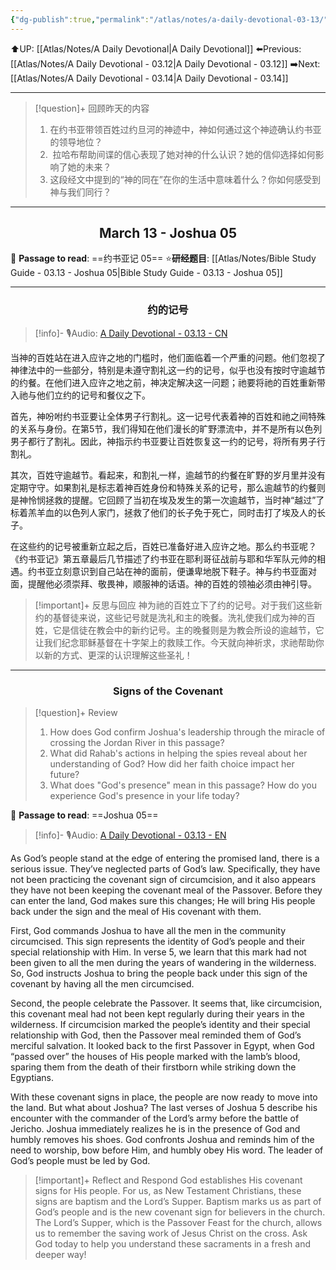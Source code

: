 ```yaml
---
{"dg-publish":true,"permalink":"/atlas/notes/a-daily-devotional-03-13/"}
---
```


 ⬆️UP: [[Atlas/Notes/A Daily Devotional\|A Daily Devotional]]
⬅️Previous: [[Atlas/Notes/A Daily Devotional - 03.12\|A Daily Devotional - 03.12]]
➡️Next: [[Atlas/Notes/A Daily Devotional - 03.14\|A Daily Devotional - 03.14]]

---

> [!question]+ 回顾昨天的内容
> 1. ⁠在约书亚带领百姓过约旦河的神迹中，神如何通过这个神迹确认约书亚的领导地位？ 
> 2. ⁠ ⁠拉哈布帮助间谍的信心表现了她对神的什么认识？她的信仰选择如何影响了她的未来？
> 3. ⁠这段经文中提到的“神的同在”在你的生活中意味着什么？你如何感受到神与我们同行？




---
## <center>March 13 - Joshua 05</center>

📖 **Passage to read**: ==约书亚记 05==
⭐**研经题目**: [[Atlas/Notes/Bible Study Guide - 03.13 - Joshua 05\|Bible Study Guide - 03.13 - Joshua 05]]

---
### <center>约的记号</center>

> [!info]- 🎙️Audio: [A Daily Devotional - 03.13 - CN]()

当神的百姓站在进入应许之地的门槛时，他们面临着一个严重的问题。他们忽视了神律法中的一些部分，特别是未遵守割礼这一约的记号，似乎也没有按时守逾越节的约餐。在他们进入应许之地之前，神决定解决这一问题；祂要将祂的百姓重新带入祂与他们立约的记号和餐仪之下。

首先，神吩咐约书亚要让全体男子行割礼。这一记号代表着神的百姓和祂之间特殊的关系与身份。在第5节，我们得知在他们漫长的旷野漂流中，并不是所有以色列男子都行了割礼。因此，神指示约书亚要让百姓恢复这一约的记号，将所有男子行割礼。

其次，百姓守逾越节。看起来，和割礼一样，逾越节的约餐在旷野的岁月里并没有定期守守。如果割礼是标志着神百姓身份和特殊关系的记号，那么逾越节的约餐则是神怜悯拯救的提醒。它回顾了当初在埃及发生的第一次逾越节，当时神“越过”了标着羔羊血的以色列人家门，拯救了他们的长子免于死亡，同时击打了埃及人的长子。

在这些约的记号被重新立起之后，百姓已准备好进入应许之地。那么约书亚呢？《约书亚记》第五章最后几节描述了约书亚在耶利哥征战前与耶和华军队元帅的相遇。约书亚立刻意识到自己站在神的面前，便谦卑地脱下鞋子。神与约书亚面对面，提醒他必须崇拜、敬畏神，顺服神的话语。神的百姓的领袖必须由神引导。

> [!important]+ 反思与回应
神为祂的百姓立下了约的记号。对于我们这些新约的基督徒来说，这些记号就是洗礼和主的晚餐。洗礼使我们成为神的百姓，它是信徒在教会中的新约记号。主的晚餐则是为教会所设的逾越节，它让我们纪念耶稣基督在十字架上的救赎工作。今天就向神祈求，求祂帮助你以新的方式、更深的认识理解这些圣礼！



---
### <center>Signs of the Covenant</center>

> [!question]+ Review
> 1. ⁠How does God confirm Joshua's leadership through the miracle of crossing the Jordan River in this passage?
> 2. What did Rahab's actions in helping the spies reveal about her understanding of God? How did her faith choice impact her future?
> 3. ⁠What does "God's presence" mean in this passage? How do you experience God's presence in your life today?

📖 **Passage to read**: ==Joshua 05==

> [!info]- 🎙️Audio: [A Daily Devotional - 03.13 - EN]()  

As God’s people stand at the edge of entering the promised land, there is a serious issue. They’ve neglected parts of God’s law. Specifically, they have not been practicing the covenant sign of circumcision, and it also appears they have not been keeping the covenant meal of the Passover. Before they can enter the land, God makes sure this changes; He will bring His people back under the sign and the meal of His covenant with them.

First, God commands Joshua to have all the men in the community circumcised. This sign represents the identity of God’s people and their special relationship with Him. In verse 5, we learn that this mark had not been given to all the men during the years of wandering in the wilderness. So, God instructs Joshua to bring the people back under this sign of the covenant by having all the men circumcised.

Second, the people celebrate the Passover. It seems that, like circumcision, this covenant meal had not been kept regularly during their years in the wilderness. If circumcision marked the people’s identity and their special relationship with God, then the Passover meal reminded them of God’s merciful salvation. It looked back to the first Passover in Egypt, when God “passed over” the houses of His people marked with the lamb’s blood, sparing them from the death of their firstborn while striking down the Egyptians.

With these covenant signs in place, the people are now ready to move into the land. But what about Joshua? The last verses of Joshua 5 describe his encounter with the commander of the Lord’s army before the battle of Jericho. Joshua immediately realizes he is in the presence of God and humbly removes his shoes. God confronts Joshua and reminds him of the need to worship, bow before Him, and humbly obey His word. The leader of God’s people must be led by God.

> [!important]+ Reflect and Respond
God establishes His covenant signs for His people. For us, as New Testament Christians, these signs are baptism and the Lord’s Supper. Baptism marks us as part of God’s people and is the new covenant sign for believers in the church. The Lord’s Supper, which is the Passover Feast for the church, allows us to remember the saving work of Jesus Christ on the cross. Ask God today to help you understand these sacraments in a fresh and deeper way!





























